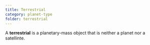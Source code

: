 ```yaml
---
title: Terrestrial
category: planet-type
folder: terrestrial
---
```


A **terrestrial** is a planetary-mass object that is neither a planet nor a satellinte.
